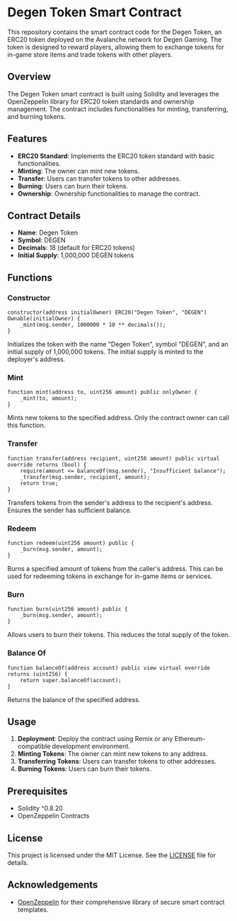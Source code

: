 # Degen Token Smart Contract

This repository contains the smart contract code for the Degen Token, an ERC20 token deployed on the Avalanche network for Degen Gaming. The token is designed to reward players, allowing them to exchange tokens for in-game store items and trade tokens with other players.

## Overview

The Degen Token smart contract is built using Solidity and leverages the OpenZeppelin library for ERC20 token standards and ownership management. The contract includes functionalities for minting, transferring, and burning tokens.

## Features

- **ERC20 Standard**: Implements the ERC20 token standard with basic functionalities.
- **Minting**: The owner can mint new tokens.
- **Transfer**: Users can transfer tokens to other addresses.
- **Burning**: Users can burn their tokens.
- **Ownership**: Ownership functionalities to manage the contract.

## Contract Details

- **Name**: Degen Token
- **Symbol**: DEGEN
- **Decimals**: 18 (default for ERC20 tokens)
- **Initial Supply**: 1,000,000 DEGEN tokens

## Functions

### Constructor

```solidity
constructor(address initialOwner) ERC20("Degen Token", "DEGEN") Ownable(initialOwner) {
    _mint(msg.sender, 1000000 * 10 ** decimals());
}
```

Initializes the token with the name "Degen Token", symbol "DEGEN", and an initial supply of 1,000,000 tokens. The initial supply is minted to the deployer's address.

### Mint

```solidity
function mint(address to, uint256 amount) public onlyOwner {
    _mint(to, amount);
}
```

Mints new tokens to the specified address. Only the contract owner can call this function.

### Transfer

```solidity
function transfer(address recipient, uint256 amount) public virtual override returns (bool) {
    require(amount <= balanceOf(msg.sender), "Insufficient balance");
    _transfer(msg.sender, recipient, amount);
    return true;
}
```

Transfers tokens from the sender's address to the recipient's address. Ensures the sender has sufficient balance.

### Redeem

```solidity
function redeem(uint256 amount) public {
    _burn(msg.sender, amount);
}
```

Burns a specified amount of tokens from the caller's address. This can be used for redeeming tokens in exchange for in-game items or services.

### Burn

```solidity
function burn(uint256 amount) public {
    _burn(msg.sender, amount);
}
```

Allows users to burn their tokens. This reduces the total supply of the token.

### Balance Of

```solidity
function balanceOf(address account) public view virtual override returns (uint256) {
    return super.balanceOf(account);
}
```

Returns the balance of the specified address.

## Usage

1. **Deployment**: Deploy the contract using Remix or any Ethereum-compatible development environment.
2. **Minting Tokens**: The owner can mint new tokens to any address.
3. **Transferring Tokens**: Users can transfer tokens to other addresses.
4. **Burning Tokens**: Users can burn their tokens.

## Prerequisites

- Solidity ^0.8.20
- OpenZeppelin Contracts

## License

This project is licensed under the MIT License. See the [LICENSE](LICENSE) file for details.

## Acknowledgements

- [OpenZeppelin](https://openzeppelin.com/) for their comprehensive library of secure smart contract templates.

